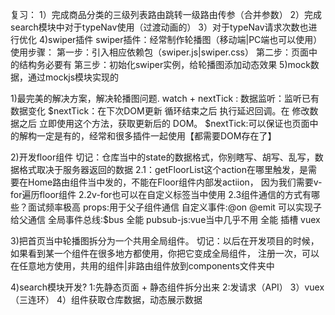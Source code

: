 复习：
1）完成商品分类的三级列表路由跳转一级路由传参（合并参数）
2）完成search模块中对于typeNav使用（过渡动画的）
3）对于typeNav请求次数也进行优化
4)swiper插件
swiper插件：经常制作轮播图（移动端|PC端也可以使用）
使用步骤：
第一步：引入相应依赖包（swiper.js|swiper.css）
第二步：页面中的结构务必要有
第三步：初始化swiper实例，给轮播图添加动态效果
5)mock数据，通过mockjs模块实现的


1)最完美的解决方案，解决轮播图问题.
watch + nextTick : 数据监听：监听已有数据变化
$nextTick：在下次DOM更新 循环结束之后 执行延迟回调。在  修改数据之后  立即使用这个方法，获取更新后的 DOM。
$nextTick:可以保证也页面中的解构一定是有的，经常和很多插件一起使用【都需要DOM存在了】


2)开发floor组件
切记：仓库当中的state的数据格式，你别瞎写、胡写、乱写，数据格式取决于服务器返回的数据
2.1：getFloorList这个action在哪里触发，是需要在Home路由组件当中发的，不能在Floor组件内部发actiion，
因为我们需要v-for遍历floor组件
2.2v-for也可以在自定义标签当中使用
2.3组件通信的方式有哪些？面试频率极高
props:用于父子组件通信
自定义事件:@on @emit 可以实现子给父通信
全局事件总线:$bus  全能
pubsub-js:vue当中几乎不用 全能
插槽
vuex

3)把首页当中轮播图拆分为一个共用全局组件。
切记：以后在开发项目的时候，如果看到某一个组件在很多地方都使用，你把它变成全局组件，
注册一次，可以在任意地方使用，共用的组件|非路由组件放到components文件夹中


4)search模块开发?
1:先静态页面 + 静态组件拆分出来
2:发请求（API）
3）vuex（三连环）
4）组件获取仓库数据，动态展示数据